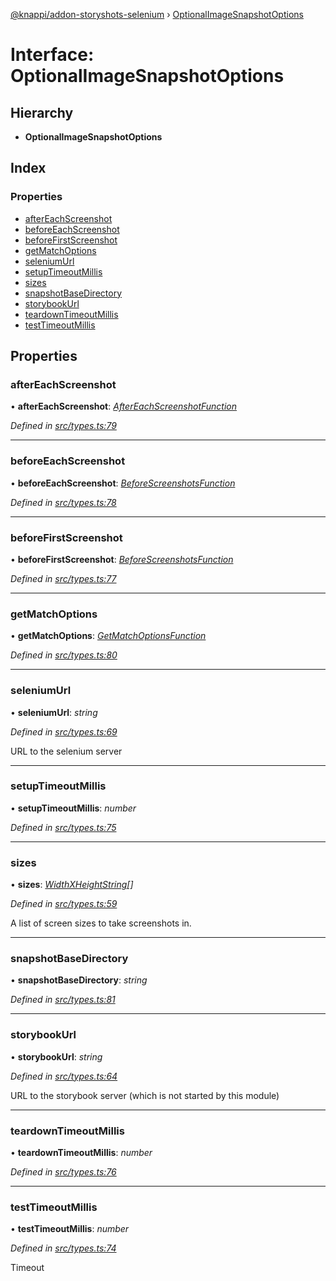 [@knappi/addon-storyshots-selenium](../README.md) ›
[OptionalImageSnapshotOptions](optionalimagesnapshotoptions.md)

# Interface: OptionalImageSnapshotOptions

## Hierarchy

- **OptionalImageSnapshotOptions**

## Index

### Properties

- [afterEachScreenshot](optionalimagesnapshotoptions.md#aftereachscreenshot)
- [beforeEachScreenshot](optionalimagesnapshotoptions.md#beforeeachscreenshot)
- [beforeFirstScreenshot](optionalimagesnapshotoptions.md#beforefirstscreenshot)
- [getMatchOptions](optionalimagesnapshotoptions.md#getmatchoptions)
- [seleniumUrl](optionalimagesnapshotoptions.md#seleniumurl)
- [setupTimeoutMillis](optionalimagesnapshotoptions.md#setuptimeoutmillis)
- [sizes](optionalimagesnapshotoptions.md#sizes)
- [snapshotBaseDirectory](optionalimagesnapshotoptions.md#snapshotbasedirectory)
- [storybookUrl](optionalimagesnapshotoptions.md#storybookurl)
- [teardownTimeoutMillis](optionalimagesnapshotoptions.md#teardowntimeoutmillis)
- [testTimeoutMillis](optionalimagesnapshotoptions.md#testtimeoutmillis)

## Properties

### afterEachScreenshot

• **afterEachScreenshot**:
_[AfterEachScreenshotFunction](../README.md#aftereachscreenshotfunction)_

_Defined in
[src/types.ts:79](https://github.com/nknapp/addons-storyshots-selenium/blob/aa41d04/src/types.ts#L79)_

---

### beforeEachScreenshot

• **beforeEachScreenshot**:
_[BeforeScreenshotsFunction](../README.md#beforescreenshotsfunction)_

_Defined in
[src/types.ts:78](https://github.com/nknapp/addons-storyshots-selenium/blob/aa41d04/src/types.ts#L78)_

---

### beforeFirstScreenshot

• **beforeFirstScreenshot**:
_[BeforeScreenshotsFunction](../README.md#beforescreenshotsfunction)_

_Defined in
[src/types.ts:77](https://github.com/nknapp/addons-storyshots-selenium/blob/aa41d04/src/types.ts#L77)_

---

### getMatchOptions

• **getMatchOptions**:
_[GetMatchOptionsFunction](../README.md#getmatchoptionsfunction)_

_Defined in
[src/types.ts:80](https://github.com/nknapp/addons-storyshots-selenium/blob/aa41d04/src/types.ts#L80)_

---

### seleniumUrl

• **seleniumUrl**: _string_

_Defined in
[src/types.ts:69](https://github.com/nknapp/addons-storyshots-selenium/blob/aa41d04/src/types.ts#L69)_

URL to the selenium server

---

### setupTimeoutMillis

• **setupTimeoutMillis**: _number_

_Defined in
[src/types.ts:75](https://github.com/nknapp/addons-storyshots-selenium/blob/aa41d04/src/types.ts#L75)_

---

### sizes

• **sizes**: _[WidthXHeightString](../README.md#widthxheightstring)[]_

_Defined in
[src/types.ts:59](https://github.com/nknapp/addons-storyshots-selenium/blob/aa41d04/src/types.ts#L59)_

A list of screen sizes to take screenshots in.

---

### snapshotBaseDirectory

• **snapshotBaseDirectory**: _string_

_Defined in
[src/types.ts:81](https://github.com/nknapp/addons-storyshots-selenium/blob/aa41d04/src/types.ts#L81)_

---

### storybookUrl

• **storybookUrl**: _string_

_Defined in
[src/types.ts:64](https://github.com/nknapp/addons-storyshots-selenium/blob/aa41d04/src/types.ts#L64)_

URL to the storybook server (which is not started by this module)

---

### teardownTimeoutMillis

• **teardownTimeoutMillis**: _number_

_Defined in
[src/types.ts:76](https://github.com/nknapp/addons-storyshots-selenium/blob/aa41d04/src/types.ts#L76)_

---

### testTimeoutMillis

• **testTimeoutMillis**: _number_

_Defined in
[src/types.ts:74](https://github.com/nknapp/addons-storyshots-selenium/blob/aa41d04/src/types.ts#L74)_

Timeout
